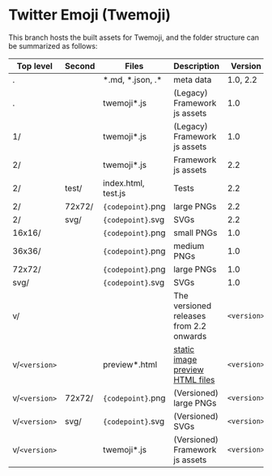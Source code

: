 # Twitter Emoji (Twemoji)

This branch hosts the built assets for Twemoji, and the folder structure can be summarized as follows:

| Top level     | Second | Files               | Description                                                                                | Version     |
| ------------- | ------ | ------------------- | ------------------------------------------------------------------------------------------ | ----------- |
| .             |        | \*.md, *.json, .\*  | meta data                                                                                  | 1.0, 2.2    |
| .             |        | twemoji*.js         | (Legacy) Framework js assets                                                               | 1.0         |
| 1/            |        | twemoji*.js         | (Legacy) Framework js assets                                                               | 1.0         |
| 2/            |        | twemoji*.js         | Framework js assets                                                                        | 2.2         |
| 2/            | test/  | index.html, test.js | Tests                                                                                      | 2.2         |
| 2/            | 72x72/ | `{codepoint}`.png   | large PNGs                                                                                 | 2.2         |
| 2/            | svg/   | `{codepoint}`.svg   | SVGs                                                                                       | 2.2         |
| 16x16/        |        | `{codepoint}`.png   | small PNGs                                                                                 | 1.0         |
| 36x36/        |        | `{codepoint}`.png   | medium PNGs                                                                                | 1.0         |
| 72x72/        |        | `{codepoint}`.png   | large PNGs                                                                                 | 1.0         |
| svg/          |        | `{codepoint}`.svg   | SVGs                                                                                       | 1.0         |
| v/            |        |                     | The versioned releases from 2.2 onwards                                                    | `<version>` |
| v/`<version>` |        | preview*.html       | [static image preview HTML files](https://twitter.github.io/twemoji/v/latest/preview.html) | `<version>` |
| v/`<version>` | 72x72/ | `{codepoint}`.png   | (Versioned) large PNGs                                                                     | `<version>` |
| v/`<version>` | svg/   | `{codepoint}`.svg   | (Versioned) SVGs                                                                           | `<version>` |
| v/`<version>` |        | twemoji*.js         | (Versioned) Framework js assets                                                            | `<version>` |

